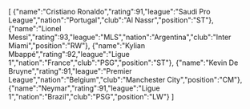 [
  {"name":"Cristiano Ronaldo","rating":91,"league":"Saudi Pro League","nation":"Portugal","club":"Al Nassr","position":"ST"},
  {"name":"Lionel Messi","rating":93,"league":"MLS","nation":"Argentina","club":"Inter Miami","position":"RW"},
  {"name":"Kylian Mbappé","rating":92,"league":"Ligue 1","nation":"France","club":"PSG","position":"ST"},
  {"name":"Kevin De Bruyne","rating":91,"league":"Premier League","nation":"Belgium","club":"Manchester City","position":"CM"},
  {"name":"Neymar","rating":91,"league":"Ligue 1","nation":"Brazil","club":"PSG","position":"LW"}
]
